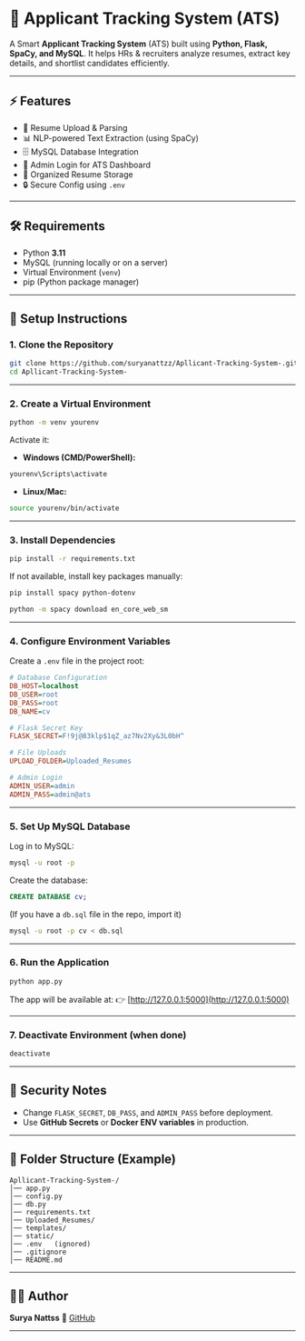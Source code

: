 
# 📌 Applicant Tracking System (ATS)

A Smart **Applicant Tracking System** (ATS) built using **Python, Flask, SpaCy, and MySQL**.
It helps HRs & recruiters analyze resumes, extract key details, and shortlist candidates efficiently.

---

## ⚡ Features

* 📝 Resume Upload & Parsing
* 📊 NLP-powered Text Extraction (using SpaCy)
* 🗄️ MySQL Database Integration
* 🔐 Admin Login for ATS Dashboard
* 📂 Organized Resume Storage
* 🔒 Secure Config using `.env`

---

## 🛠️ Requirements

* Python **3.11**
* MySQL (running locally or on a server)
* Virtual Environment (`venv`)
* pip (Python package manager)

---

## 🚀 Setup Instructions

### 1. Clone the Repository

```bash
git clone https://github.com/suryanattzz/Apllicant-Tracking-System-.git
cd Apllicant-Tracking-System-
```

---

### 2. Create a Virtual Environment

```bash
python -m venv yourenv
```

Activate it:

* **Windows (CMD/PowerShell):**

```bash
yourenv\Scripts\activate
```

* **Linux/Mac:**

```bash
source yourenv/bin/activate
```

---

### 3. Install Dependencies

```bash
pip install -r requirements.txt
```

If not available, install key packages manually:

```bash
pip install spacy python-dotenv
```

```bash
python -m spacy download en_core_web_sm
```

---

### 4. Configure Environment Variables

Create a `.env` file in the project root:

```ini
# Database Configuration
DB_HOST=localhost
DB_USER=root
DB_PASS=root
DB_NAME=cv

# Flask Secret Key
FLASK_SECRET=F!9j@83klp$1qZ_az7Nv2Xy&3L0bH^

# File Uploads
UPLOAD_FOLDER=Uploaded_Resumes

# Admin Login
ADMIN_USER=admin
ADMIN_PASS=admin@ats
```


---

### 5. Set Up MySQL Database

Log in to MySQL:

```bash
mysql -u root -p
```

Create the database:

```sql
CREATE DATABASE cv;
```

(If you have a `db.sql` file in the repo, import it)

```bash
mysql -u root -p cv < db.sql
```

---

### 6. Run the Application

```bash
python app.py
```

The app will be available at:
👉 [http://127.0.0.1:5000](http://127.0.0.1:5000)

---

### 7. Deactivate Environment (when done)

```bash
deactivate
```

---

## 🔐 Security Notes

* Change `FLASK_SECRET`, `DB_PASS`, and `ADMIN_PASS` before deployment.
* Use **GitHub Secrets** or **Docker ENV variables** in production.

---

## 📌 Folder Structure (Example)

```
Apllicant-Tracking-System-/
│── app.py
│── config.py
│── db.py
│── requirements.txt
│── Uploaded_Resumes/
│── templates/
│── static/
│── .env   (ignored)
│── .gitignore
│── README.md
```

---

## 👨‍💻 Author

**Surya Nattss**
🔗 [GitHub](https://github.com/suryanattzz)

---

